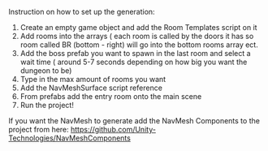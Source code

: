 Instruction on how to set up the generation:
1) Create an empty game object and add the Room Templates script on it
2) Add rooms into the arrays ( each room is called by the doors it has so room called BR (bottom - right) will go into the bottom rooms array ect.
3) Add the boss prefab you want to spawn in the last room and select a wait time ( around 5-7 seconds depending on how big you want the dungeon to be)
4) Type in the max amount of rooms you want
5) Add the NavMeshSurface script reference
6) From prefabs add the entry room onto the main scene
7) Run the project!

If you want the NavMesh to generate add the NavMesh Components to the project from here: https://github.com/Unity-Technologies/NavMeshComponents
